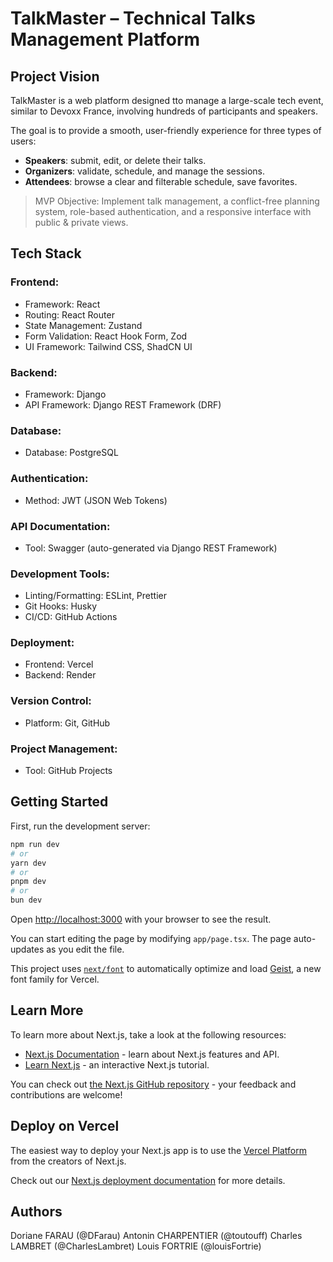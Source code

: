 # TalkMaster – Technical Talks Management Platform

## Project Vision

TalkMaster is a web platform designed tto manage a large-scale tech event, similar to Devoxx France, involving hundreds of participants and speakers.

The goal is to provide a smooth, user-friendly experience for three types of users:
- **Speakers**: submit, edit, or delete their talks.
- **Organizers**: validate, schedule, and manage the sessions.
- **Attendees**: browse a clear and filterable schedule, save favorites.

> MVP Objective: Implement talk management, a conflict-free planning system, role-based authentication, and a responsive interface with public & private views.

## Tech Stack

### Frontend: 
  - Framework: React
  - Routing: React Router
  - State Management: Zustand
  - Form Validation: React Hook Form, Zod
  - UI Framework: Tailwind CSS, ShadCN UI
  
### Backend: 
  - Framework: Django
  - API Framework: Django REST Framework (DRF)
  
### Database: 
  - Database: PostgreSQL
  
### Authentication: 
  - Method: JWT (JSON Web Tokens)
  
### API Documentation: 
  - Tool: Swagger (auto-generated via Django REST Framework)
  
### Development Tools: 
  - Linting/Formatting: ESLint, Prettier
  - Git Hooks: Husky
  - CI/CD: GitHub Actions
  
### Deployment: 
  - Frontend: Vercel
  - Backend: Render
  
### Version Control: 
  - Platform: Git, GitHub
  
### Project Management: 
  - Tool: GitHub Projects

## Getting Started

First, run the development server:

```bash
npm run dev
# or
yarn dev
# or
pnpm dev
# or
bun dev
```

Open [http://localhost:3000](http://localhost:3000) with your browser to see the result.

You can start editing the page by modifying `app/page.tsx`. The page auto-updates as you edit the file.

This project uses [`next/font`](https://nextjs.org/docs/app/building-your-application/optimizing/fonts) to automatically optimize and load [Geist](https://vercel.com/font), a new font family for Vercel.

## Learn More

To learn more about Next.js, take a look at the following resources:

- [Next.js Documentation](https://nextjs.org/docs) - learn about Next.js features and API.
- [Learn Next.js](https://nextjs.org/learn) - an interactive Next.js tutorial.

You can check out [the Next.js GitHub repository](https://github.com/vercel/next.js) - your feedback and contributions are welcome!

## Deploy on Vercel

The easiest way to deploy your Next.js app is to use the [Vercel Platform](https://vercel.com/new?utm_medium=default-template&filter=next.js&utm_source=create-next-app&utm_campaign=create-next-app-readme) from the creators of Next.js.

Check out our [Next.js deployment documentation](https://nextjs.org/docs/app/building-your-application/deploying) for more details.

## Authors
Doriane FARAU (@DFarau)
Antonin CHARPENTIER (@toutouff)
Charles LAMBRET (@CharlesLambret)
Louis FORTRIE (@louisFortrie)